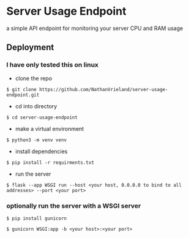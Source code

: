 # Server Usage Endpoint

a simple API endpoint for monitoring your server CPU and RAM usage

## Deployment
### I have only tested this on linux
- clone the repo

`$ git clone https://github.com/NathanVrieland/server-usage-endpoint.git`
- cd into directory

`$ cd server-usage-endpoint`
- make a virtual environment

`$ python3 -m venv venv`
- install dependencies

`$ pip install -r requirments.txt`
- run the server

`$ flask --app WSGI run --host <your host, 0.0.0.0 to bind to all addresses> --port <your port>`

### optionally run the server with a WSGI server

`$ pip install gunicorn`

`$ gunicorn WSGI:app -b <your host>:<your port>`
